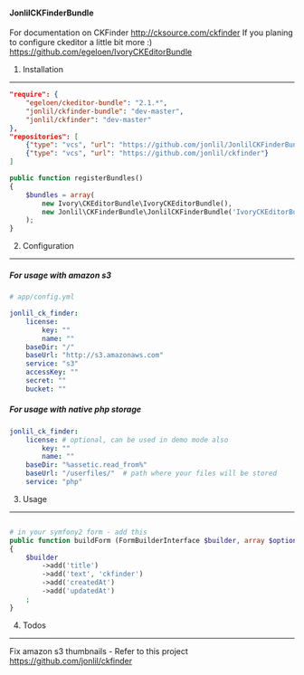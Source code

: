 #### JonlilCKFinderBundle

For documentation on CKFinder http://cksource.com/ckfinder
If you planing to configure ckeditor a little bit more :) https://github.com/egeloen/IvoryCKEditorBundle

1) Installation
-------------------------

```json
"require": {
    "egeloen/ckeditor-bundle": "2.1.*",
    "jonlil/ckfinder-bundle": "dev-master",
    "jonlil/ckfinder": "dev-master"
},
"repositories": [
    {"type": "vcs", "url": "https://github.com/jonlil/JonlilCKFinderBundle"},
    {"type": "vcs", "url": "https://github.com/jonlil/ckfinder"}
]
```

```php
public function registerBundles()
{
    $bundles = array(
        new Ivory\CKEditorBundle\IvoryCKEditorBundle(),
        new Jonlil\CKFinderBundle\JonlilCKFinderBundle('IvoryCKEditorBundle'),
    );
}
```

2) Configuration
--------------------------

##### For usage with amazon s3
```yaml
# app/config.yml

jonlil_ck_finder:
    license:
        key: ""
        name: ""
    baseDir: "/"
    baseUrl: "http://s3.amazonaws.com"
    service: "s3"
    accessKey: ""
    secret: ""
    bucket: ""
```
##### For usage with native php storage
```yaml
jonlil_ck_finder:
    license: # optional, can be used in demo mode also
        key: ""
        name: ""
    baseDir: "%assetic.read_from%"
    baseUrl: "/userfiles/"  # path where your files will be stored
    service: "php"
```

3) Usage
--------------------------
```php

# in your symfony2 form - add this
public function buildForm (FormBuilderInterface $builder, array $options)
{
    $builder
        ->add('title')
        ->add('text', 'ckfinder')
        ->add('createdAt')
        ->add('updatedAt')
    ;
}
```

4) Todos
---------------------------
Fix amazon s3 thumbnails - Refer to this project https://github.com/jonlil/ckfinder


